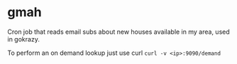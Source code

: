# gmah

Cron job that reads email subs about new houses available in my area, used in gokrazy.

To perform an on demand lookup just use curl `curl -v <ip>:9090/demand`
